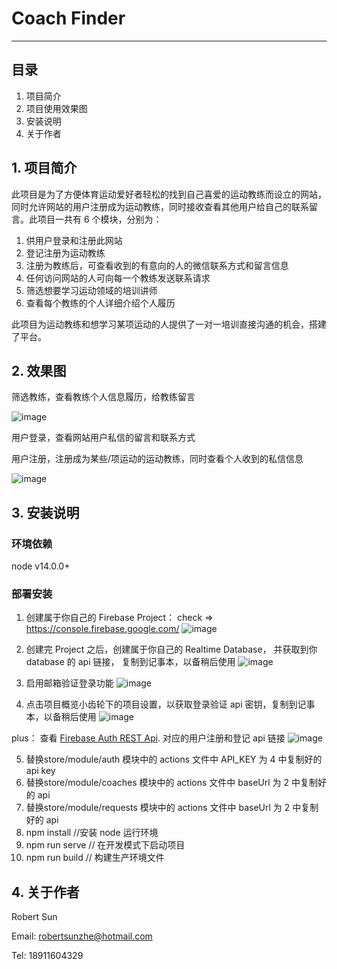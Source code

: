 # Coach Finder

---

## 目录

1. 项目简介
2. 项目使用效果图
3. 安装说明
4. 关于作者

## 1. 项目简介

此项目是为了方便体育运动爱好者轻松的找到自己喜爱的运动教练而设立的网站，同时允许网站的用户注册成为运动教练，同时接收查看其他用户给自己的联系留言。此项目一共有 6 个模块，分别为：

1. 供用户登录和注册此网站
2. 登记注册为运动教练
3. 注册为教练后，可查看收到的有意向的人的微信联系方式和留言信息
4. 任何访问网站的人可向每一个教练发送联系请求
5. 筛选想要学习运动领域的培训讲师
6. 查看每个教练的个人详细介绍个人履历

此项目为运动教练和想学习某项运动的人提供了一对一培训直接沟通的机会，搭建了平台。

## 2. 效果图

筛选教练，查看教练个人信息履历，给教练留言

![image](https://img-blog.csdnimg.cn/83d59f1f66a54c7698f00da8fe7beada.gif)


用户登录，查看网站用户私信的留言和联系方式

用户注册，注册成为某些/项运动的运动教练，同时查看个人收到的私信信息

![image](https://img-blog.csdnimg.cn/6d34703b4ad24fcbb38048c8bf8815c2.gif#pic_center)

## 3. 安装说明

### 环境依赖

node v14.0.0+

### 部署安装

1. 创建属于你自己的 Firebase Project： check => https://console.firebase.google.com/
   ![image](https://img-blog.csdnimg.cn/20210428211607145.png?x-oss-process=image/watermark,type_ZmFuZ3poZW5naGVpdGk,shadow_10,text_aHR0cHM6Ly9ibG9nLmNzZG4ubmV0L3dlaXhpbl80MjY1NTcxNw==,size_16,color_FFFFFF,t_70)
2. 创建完 Project 之后，创建属于你自己的 Realtime Database， 并获取到你 database 的 api 链接， 复制到记事本，以备稍后使用
   ![image](https://img-blog.csdnimg.cn/20210428211553275.png?x-oss-process=image/watermark,type_ZmFuZ3poZW5naGVpdGk,shadow_10,text_aHR0cHM6Ly9ibG9nLmNzZG4ubmV0L3dlaXhpbl80MjY1NTcxNw==,size_16,color_FFFFFF,t_70)
3. 启用邮箱验证登录功能
   ![image](https://img-blog.csdnimg.cn/20210428211703131.png?x-oss-process=image/watermark,type_ZmFuZ3poZW5naGVpdGk,shadow_10,text_aHR0cHM6Ly9ibG9nLmNzZG4ubmV0L3dlaXhpbl80MjY1NTcxNw==,size_16,color_FFFFFF,t_70)

4. 点击项目概览小齿轮下的项目设置，以获取登录验证 api 密钥，复制到记事本，以备稍后使用
   ![image](https://img-blog.csdnimg.cn/20210428212050495.png?x-oss-process=image/watermark,type_ZmFuZ3poZW5naGVpdGk,shadow_10,text_aHR0cHM6Ly9ibG9nLmNzZG4ubmV0L3dlaXhpbl80MjY1NTcxNw==,size_16,color_FFFFFF,t_70)

plus： 查看 [Firebase Auth REST Api](https://firebase.google.com/docs/reference/rest/auth?authuser=0#section-create-email-password). 对应的用户注册和登记 api 链接
![image](https://img-blog.csdnimg.cn/20210428213455260.png?x-oss-process=image/watermark,type_ZmFuZ3poZW5naGVpdGk,shadow_10,text_aHR0cHM6Ly9ibG9nLmNzZG4ubmV0L3dlaXhpbl80MjY1NTcxNw==,size_16,color_FFFFFF,t_70)

5. 替换store/module/auth 模块中的 actions 文件中 API_KEY 为 4 中复制好的 api key
6. 替换store/module/coaches 模块中的 actions 文件中 baseUrl 为 2 中复制好的 api 
7. 替换store/module/requests 模块中的 actions 文件中 baseUrl 为 2 中复制好的 api 
8. npm install //安装 node 运行环境
9. npm run serve // 在开发模式下启动项目
10. npm run build // 构建生产环境文件

## 4. 关于作者

Robert Sun

Email: robertsunzhe@hotmail.com

Tel: 18911604329
